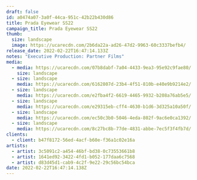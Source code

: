 ```yaml
---
draft: false
id: a0474a07-3a0f-44ca-951c-42b22b430d86
title: Prada Eyewear SS22
campaign_title: Prada Eyewear SS22
thumb:
  size: landscape
  image: https://ucarecdn.com/2b6da22a-ad26-47d2-9963-60c3337befb4/
release_date: 2022-02-22T16:47:14.133Z
notes: "Executive Production: Partner Films"
media:
  - media: https://ucarecdn.com/07b8dabf-7a04-4433-9ea3-95e92c9fae80/
    size: landscape
  - size: landscape
    media: https://ucarecdn.com/6162807d-23b4-4f51-810b-e40e9b9214e2/
  - size: landscape
    media: https://ucarecdn.com/e2fba4f2-6619-4465-9932-b208a76ab5e5/
  - size: landscape
    media: https://ucarecdn.com/e29315eb-cff4-4630-b1d6-3d325a10a50f/
  - size: landscape
    media: https://ucarecdn.com/ec50c3b0-5046-4eda-802f-9ac6e0ca1392/
  - size: landscape
    media: https://ucarecdn.com/8c27bc8b-77de-4831-abbe-7ec5f3f4fb7d/
clients:
  - client: b47f8172-56ed-4acf-b60e-f36a1c02e16a
artists:
  - artist: 3c5091c2-a454-46bf-bd38-0c73553661b8
  - artist: 1641ed92-3422-4fd1-b052-177daa6c7568
  - artist: d83d45d1-cab9-4c2f-9e22-29c56bc54bca
date: 2022-02-22T16:47:14.138Z
---
```

